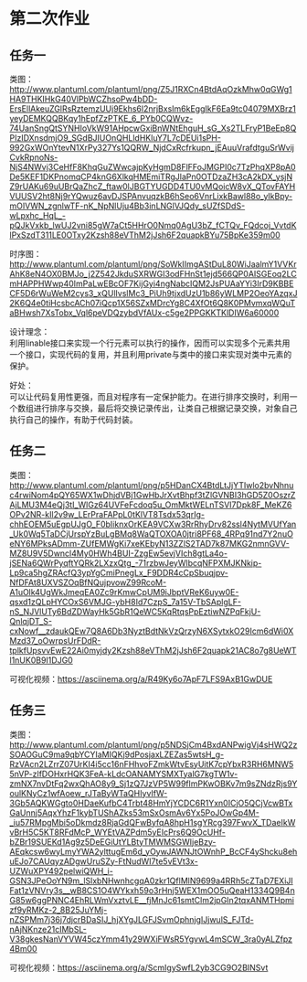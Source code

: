 # 第二次作业
## 任务一
类图：http://www.plantuml.com/plantuml/png/Z5J1RXCn4BtdAqOzkMhw0qGWg1HA9THKIHkG40VlPbWCZhsoPw4bDD-ErsEllAkeuZGlRsRztemzUUj9Ekhs6l2nrjBxsIm6kEggIkF6Ea9tc04079MXBrz1yeyDEMKQQBKqy1hEpfZzPTKE_6_PYb0CQWvz-74UanSngQtSYNHIoVkW91AHpcwGxiBnWNtEhguH_sG_Xs2TLFryP1BeEp8QPIzIDXnsdmjO9_SGdBJIUOnQHLldHKluY7L7cDEUi1sPH-992GxWOnYtevN1XrPy327Ys1QQRW_NjdCxRcfrkupn_jEAuuVrafdtguSrWvijCvkRpnoNs-NjS4NWvj3CeHfF8KhqGuZWwcajpKyHgmD8FlFFoJMGPI0c7TzPhqXP8pA0De5KEF1DKPnomqCP4knG6XlkqHMEmiTRgJlaPn0OTDzaZH3cA2kDX_ysjNZ9rUAKu69uUBrQaZhcZ_ftaw0lJBGTYUGDD4TU0vMQoicW8vX_QTovFAYHVUUSV2ht8Nj9rYQwuz6avDJSPAnvuqzkB6hSeo6VnrLixkBawl88o_yIkBpy-mOIVWN_zgnlwTF-nK_NpNlUju4Bb3inLNGlVJQdy_sUZfSDdS-wLpxhc_HqL_-pQJkVxkb_lwUJ2vni85gW7aCt5HHrO0Nmq0AgU3bZ_fCTQv_FQdcoj_VvtdKlPxSzdT311LE0OTxy2Kzsh88eVThM2jJsh6F2quapkBYu75BpKe359m00  

时序图：http://www.plantuml.com/plantuml/png/SoWkIImgAStDuL80WiJaalmY1VVKrAhK8eN4OX0BMJo_j2Z542JkduSXRWGI3odFHnSt1ejd566QP0AISGEoq2LCmHAPPHWwp40ImPaLwEBcOF7KijGyi4ngNabcIQM2JsPUAaYYi3IrD9KBBECF5D6rWuWeM2cys3_xQUlIvslMc3_PiUh9tjxdUzU1b86yWLMP2OeoYAzqxJ2K6Q4e0tiHcsbcACh07iQcp1X56SZxMDrcYg8C4XfOt6Q8K0PMvmxqWQuTaBHwsh7XsTobx_Vql6peVDQzybdVfAUx-c5ge2PPGKKTKlDIW6a60000

设计理念：  
利用linable接口来实现一个行元素可以执行的操作，因而可以实现多个元素共用一个接口，实现代码的复用，并且利用private与类中的接口来实现对类中元素的保护。  

好处：  
可以让代码复用性更强，而且对程序有一定保护能力。在进行排序交换时，利用一个数组进行排序与交换，最后将交换记录传出，让类自己根据记录交换，对象自己执行自己的操作，有助于代码封装。

## 任务二
类图：http://www.plantuml.com/plantuml/png/p5HDanCX4BtdLtJjYTIwlo2bvNhnuc4rwiNom4pQY65WX1wDhjdVBj1GwHbJrXvtBhpf3tZlGVNBI3hGD5Z0OszrZAjLMU3M4eQj3tI_WlGz64UVFeFcdoq5u_OmMktWELnTSVI7Dpk8F_MeKZ6OPv2NR-kIl2v9w_LErPraFAPpL0tKlVT8Tsdx53qrIg-chhEOEM5uEgpUJgO_F0bIiknxOrKEA9VCXw3RrRhyDrv82ssl4NytMVUfYan_Uk0Wq5TaDCjUrspYzBuLgBMq8WaQTOXOA0jtri8PF68_4RPq91nd7Y2nuOeNY6MPksADmm-ZUfEMWgKi7xeKEbyN13ZZlS2TAD7k87MKG2nmnGVV-MZ8U9V5Dwncl4My0HWh4BUI-ZzgEw5evjVIch8gtLa4o-jSENa6QWrPyqftYQRk2LXzxQtg_-71rzbwJeyWlbcqNFPXMJKNkip-Lp9ca5hgZRAcfQ3ypYgCmiPnegLx_F9DDR4cCpSbuqjpv-NfDFAt8UXVSZOqBfNQujpvowZ99RcoM-A1uOlk4UgWkJmeqEA0Zc9rKmwCpUM9iJbptVReK6uyw0E-qsxd1zQLpHYCOxS6VMJG-ybH8Id7CzpS_7a15V-TbSAplgLF-nS_NJVlUTy6BdZDWayHk5GbR1QeWC5KqRtqsPpEztiwNZPqFkjU-QnlqjDT_S-cxNowf__zdaukQEw7Q8A6Db3NyztBdtNkVzQrzyN6XSytxkO29Icm6dWi0XMzd37_oOwrpsUrFDdR-tplkfUpsvvEwE22Ai0myjdy2Kzsh88eVThM2jJsh6F2quapk21AC8o7g8UeWTl1nUK0B9I1DJG0

可视化视频：https://asciinema.org/a/R49Ky6o7ApF7LFS9AxB1GwDUE

## 任务三
类图：http://www.plantuml.com/plantuml/png/p5NDSjCm4BxdANPwigVj4sHWQ2zSOAOGuC9ma9qbYCYIaMIQKj9dPosjaxLZEZas5wtsH_g-RzVAcn2LZrrZ07UrKI4i5cc16nFHhvoFZmkWtvEsyUitK7cpYbxR3RH6MNW55nVP-zlfDOHxrHQK3FeA-kLdcOANAMYSMXTyalG7kgTW1v-zmNX7nvDtFq2wxQhAO8y9_Sj1zQ7JzVP5W99flmPKwOBKv7m9sZNdzRjs9YoulKNyCz1wfAoew_rJTaByWTaQHIyvIfW-3Gb5AQKWGgto0HDaeKufbC4Trbt48HmYjYCDC6R1Yxn0ICjO5QCjVcwBTxGaUnnj5AqxYhzF1kybTUShAZks53mSxOsmAv6Yx5PoJOwGp4M-_iu57RMpgMbi5oDkmdz8RjaGdQFwByfqA8hpH1sgYRcg397FwvX_TDaeIkWvBrH5C5KT8RFdMcP_WYEtVAZPdm5yEIcPrs6Q9OcUHf-bZBr19SUEKd1Ag9z5DeEGiUtYLBtyTMWMSGWIjeBzy-AEqkcsw6wyLmyYWA2ylttugEm6d_yOywJAWNJtOWnhP_BcCF4yShcku8ehuEJo7CAUqyzADgwUruSZy-FtNudWI7te5vEVt3x-UZWuXPY492pelwiQWH_i-GSN3JPeOoYN9m_lSlxbNHwnhcgqA0zkr1QflMlN9699a4RRh5cZTaD7EXiJIFat1zVNVry3s__wB8CS1O4WYkxh59o3rHnj5WEX1mOO5uQeaH1334Q9B4nG85w6ggPNNC4EhRLWmVxztvLE__fjMnJc61smtClm2jpGIn2tqxANMTHpmizf9yRMKz-2_8B25JuYMj-nZSPMm7j36j7djcrBDaSIJ_hjXYgJLGFJSvmOphnjgIJjwulS_FJTd-nAjNKnze21cIMbSL-V38gkesNanVYVW45czYmm41y29WXiFWsR5YgvwL4mSCW_3ra0yALZfpz4Bm00

可视化视频：https://asciinema.org/a/ScmIgySwfL2yb3CG9O2BINSvt
